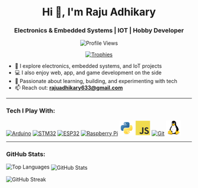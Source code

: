 <h1 align="center">Hi 👋, I'm Raju Adhikary</h1>
<h3 align="center">Electronics & Embedded Systems | IOT | Hobby Developer</h3>

<p align="center">
  <img src="https://komarev.com/ghpvc/?username=raju-adhikary&label=Profile%20views&color=0e75b6&style=flat" alt="Profile Views" />
</p>

<p align="center">
  <a href="https://github.com/ryo-ma/github-profile-trophy">
    <img src="https://github-profile-trophy.vercel.app/?username=raju-adhikary" alt="Trophies" />
  </a>
</p>

- 🔧 I explore electronics, embedded systems, and IoT projects  
- 💻 I also enjoy web, app, and game development on the side  
- 🧠 Passionate about learning, building, and experimenting with tech  
- 📫 Reach out: **rajuadhikary633@gmail.com**

---

<h3 align="left">Tech I Play With:</h3>
<p align="left">
  <a href="https://www.arduino.cc/" target="_blank"><img src="https://cdn.worldvectorlogo.com/logos/arduino-1.svg" width="40" alt="Arduino" /></a>
  <a href="https://www.st.com/en/microcontrollers-microprocessors/stm32-32-bit-arm-cortex-mcus.html" target="_blank"><img src="https://encrypted-tbn0.gstatic.com/images?q=tbn:ANd9GcT58IF6kh1WbnTw5iamPlF_UNXmRmqseL6RoQ&usqp=CAU" width="40" alt="STM32" /></a>
  <a href="https://www.espressif.com/en/products/socs/esp32" target="_blank"><img src="https://www.espressif.com/sites/all/themes/espressif/images/esp32-c61/icon-modules-mobile.png" width="40" alt="ESP32" /></a>
  <a href="https://www.raspberrypi.com/" target="_blank"><img src="https://upload.wikimedia.org/wikipedia/en/c/cb/Raspberry_Pi_Logo.svg" width="40" alt="Raspberry Pi" /></a>
  <a href="https://www.python.org/" target="_blank"><img src="https://raw.githubusercontent.com/devicons/devicon/master/icons/python/python-original.svg" width="40" alt="Python" /></a>
  <a href="https://developer.mozilla.org/en-US/docs/Web/JavaScript" target="_blank"><img src="https://raw.githubusercontent.com/devicons/devicon/master/icons/javascript/javascript-original.svg" width="40" alt="JavaScript" /></a>
  <a href="https://git-scm.com/" target="_blank"><img src="https://www.vectorlogo.zone/logos/git-scm/git-scm-icon.svg" width="40" alt="Git" /></a>
  <a href="https://www.linux.org/" target="_blank"><img src="https://raw.githubusercontent.com/devicons/devicon/master/icons/linux/linux-original.svg" width="40" alt="Linux" /></a>
</p>

---

<h3 align="left">GitHub Stats:</h3>
<p>
  <img align="left" src="https://github-readme-stats.vercel.app/api/top-langs?username=raju-adhikary&show_icons=true&locale=en&layout=compact" alt="Top Languages" />
</p>

<p>
  &nbsp;<img align="center" src="https://github-readme-stats.vercel.app/api?username=raju-adhikary&show_icons=true&locale=en" alt="GitHub Stats" />
</p>

<p>
  <img align="center" src="https://github-readme-streak-stats.herokuapp.com/?user=raju-adhikary&" alt="GitHub Streak" />
</p>
